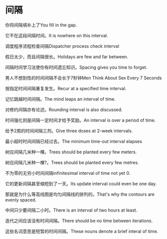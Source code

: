 # 间隔

<p><span class="chinese">你将间隔填补上了</span><span class="english">You fill in the gap.</span></p>

<p><span class="chinese">它不在这段间隔时间。</span><span class="english">It is nowhere on this interval.</span></p>

<p><span class="chinese">调度程序流程检查间隔</span><span class="english">Dispatcher process check interval</span></p>

<p><span class="chinese">假日太少，而且间隔很长。</span><span class="english">Holidays are few and far between.</span></p>

<p><span class="chinese">间隔时间学习法使你有时间遗忘知识。</span><span class="english">Spacing gives you time to forget.</span></p>

<p><span class="chinese">男人不想到性的时间间隔不会长于7秒钟</span><span class="english">Men Think About Sex Every 7 Seconds</span></p>

<p><span class="chinese">按指定时间间隔重复发生。</span><span class="english">Recur at a specified time interval.</span></p>

<p><span class="chinese">记忆跳越时间间隔。</span><span class="english">The mind leaps an interval of time.</span></p>

<p><span class="chinese">对修约间隔亦有论述。</span><span class="english">Rounding interval is also discussed.</span></p>

<p><span class="chinese">时间强化则是间隔一定时间才给予奖励。</span><span class="english">An interval is over a period of time.</span></p>

<p><span class="chinese">给予2周的时间间隔三剂。</span><span class="english">Give three doses at 2-week intervals.</span></p>

<p><span class="chinese">最小超时时间间隔已经过去。</span><span class="english">The minimum time-out interval elapses</span></p>

<p><span class="chinese">树应间隔几米种一棵。</span><span class="english">Trees should be planted every few meters.</span></p>

<p><span class="chinese">树应间隔几米种一棵?。</span><span class="english">Trees should be planted every few metres.</span></p>

<p><span class="chinese">不为零的无穷小时间间隔</span><span class="english">infinitesimal interval of time not yet 0.</span></p>

<p><span class="chinese">它的更新间隔甚至缩短到了一天。</span><span class="english">Its update interval could even be one day.</span></p>

<p><span class="chinese">那就是为什么等高线图是均匀间隔线的排列的。</span><span class="english">That's why the contours are evenly spaced.</span></p>

<p><span class="chinese">中间只少要间隔二小时。</span><span class="english">There is an interval of two hours at least.</span></p>

<p><span class="chinese">迭代之间应该没有时间间隔。</span><span class="english">There should be no time between iterations.</span></p>

<p><span class="chinese">这些名词意思是短暂的时间间隔。</span><span class="english">These nouns denote a brief interal of time.</span></p>

